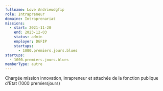 ```yaml
---
fullname: Love Andrieudgfip
role: Intrapreneur
domaine: Intraprenariat
missions:
  - start: 2021-11-20
    end: 2023-12-03
    status: admin
    employer: DGFIP
    startups:
      - 1000.premiers.jours.blues
startups:
  - 1000.premiers.jours.blues
memberType: autre
---
```

Chargée mission innovation, inrapreneur et attachée de la fonction publique d'Etat (1000 premiersjours)